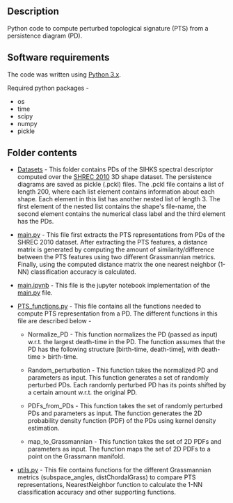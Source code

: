 ## Description

Python code to compute perturbed topological signature (PTS) from a persistence diagram (PD).

## Software requirements

The code was written using [Python 3.x](https://www.python.org/downloads/).

Required python packages - 
* os
* time
* scipy
* numpy
* pickle

## Folder contents

* [Datasets](https://github.com/anirudhsom/Perturbed-Topological-Signature/tree/master/Python/Datasets) - This folder contains PDs of the SIHKS spectral descriptor computed over the [SHREC 2010](http://morpheo.inrialpes.fr/~wuhrer/data/uploads/publications/non-rigid-shrec10.pdf) 3D shape dataset. The persistence diagrams are saved as pickle (.pckl) files. The .pckl file contains a list of length 200, where each list element contains information about each shape. Each element in this list has another nested list of length 3. The first element of the nested list contains the shape's file-name, the second element contains the numerical class label and the third element has the PDs.

* [main.py](https://github.com/anirudhsom/Perturbed-Topological-Signature/blob/master/Python/main.py) - This file first extracts the PTS representations from PDs of the SHREC 2010 dataset. After extracting the PTS features, a distance matrix is generated by computing the amount of similarity/difference between the PTS features using two different Grassmannian metrics. Finally, using the computed distance matrix the one nearest neighbor (1-NN) classification accuracy is calculated.

* [main.ipynb](https://github.com/anirudhsom/Perturbed-Topological-Signature/blob/master/Python/main.ipynb) - This file is the jupyter notebook implementation of the [main.py](https://github.com/anirudhsom/Perturbed-Topological-Signature/blob/master/Python/main.py) file.

* [PTS_functions.py](https://github.com/anirudhsom/Perturbed-Topological-Signature/blob/master/Python/PTS_functions.py) - This file contains all the functions needed to compute PTS representation from a PD. The different functions in this file are described below - 

  * Normalize_PD - This function normalizes the PD (passed as input) w.r.t. the largest death-time in the PD. The function assumes that the PD has the following structure [birth-time, death-time], with death-time > birth-time.
  
  * Random_perturbation - This function takes the normalized PD and parameters as input. This function generates a set of randomly perturbed PDs. Each randomly perturbed PD has its points shifted by a certain amount w.r.t. the original PD.
  
  * PDFs_from_PDs - This function takes the set of randomly perturbed PDs and parameters as input. The function generates the 2D probability density function (PDF) of the PDs using kernel density estimation.
  
  * map_to_Grassmannian - This function takes the set of 2D PDFs and parameters as input. The function maps the set of 2D PDFs to a point on the Grassmann manifold.

* [utils.py](https://github.com/anirudhsom/Perturbed-Topological-Signature/blob/master/Python/utils.py) - This file contains functions for the different Grassmannian metrics (subspace_angles, distChordalGrass) to compare PTS representations, NearestNeighbor function to calculate the 1-NN classification accuracy and other supporting functions.

